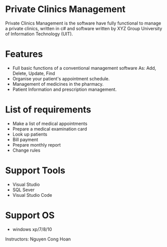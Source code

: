 # Private Clinics Management
Private Clinics Management is the software have fully functional to manage a private clinics, written in c# and software written by XYZ Group University of Information Technology (UIT).
# Features
- Full basic functions of a conventional management software As: Add, Delete, Update, Find 
- Organise your patient's appointment schedule.
- Management of medicines in the pharmacy.
- Patient Information and prescription management.
# List of requirements
- Make a list of medical appointments
- Prepare a medical examination card
- Look up patients
- Bill payment
- Prepare monthly report
- Change rules
# Support Tools
- Visual Studio
- SQL Sever 
- Visual Studio Code
# Support OS
- windows xp/7/8/10

Instructors: Nguyen Cong Hoan 

